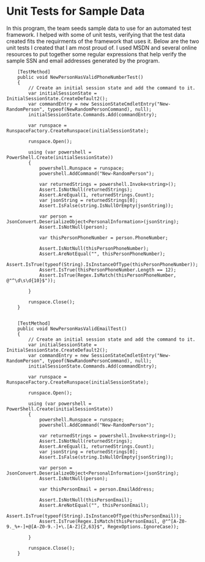 # Unit Tests for Sample Data
In this program, the team seeds sample data to use for an automated test framework. I helped with some of unit tests, verifying that the test data created fits the requirments of the framework that uses it. Below are the two unit tests I created that I am most proud of. I used MSDN and several online resources to put together some regular expressions that help verify the sample SSN and email addresses generated by the program.


        [TestMethod]
        public void NewPersonHasValidPhoneNumberTest()
        {
            // Create an initial session state and add the command to it. 
            var initialSessionState = InitialSessionState.CreateDefault2();
            var commandEntry = new SessionStateCmdletEntry("New-RandomPerson", typeof(NewRandomPersonCommand), null);
            initialSessionState.Commands.Add(commandEntry);

            var runspace = RunspaceFactory.CreateRunspace(initialSessionState);

            runspace.Open();

            using (var powershell = PowerShell.Create(initialSessionState))
            {
                powershell.Runspace = runspace;
                powershell.AddCommand("New-RandomPerson");

                var returnedStrings = powershell.Invoke<string>();
                Assert.IsNotNull(returnedStrings);
                Assert.AreEqual(1, returnedStrings.Count);
                var jsonString = returnedStrings[0];
                Assert.IsFalse(string.IsNullOrEmpty(jsonString));

                var person = JsonConvert.DeserializeObject<PersonalInformation>(jsonString);
                Assert.IsNotNull(person);

                var thisPersonPhoneNumber = person.PhoneNumber;

                Assert.IsNotNull(thisPersonPhoneNumber);
                Assert.AreNotEqual("", thisPersonPhoneNumber);
                Assert.IsTrue(typeof(String).IsInstanceOfType(thisPersonPhoneNumber));
                Assert.IsTrue(thisPersonPhoneNumber.Length == 12);
                Assert.IsTrue(Regex.IsMatch(thisPersonPhoneNumber, @"^\d\s\d{10}$"));

            }

            runspace.Close();
        }


        [TestMethod]
        public void NewPersonHasValidEmailTest()
        {
            // Create an initial session state and add the command to it. 
            var initialSessionState = InitialSessionState.CreateDefault2();
            var commandEntry = new SessionStateCmdletEntry("New-RandomPerson", typeof(NewRandomPersonCommand), null);
            initialSessionState.Commands.Add(commandEntry);

            var runspace = RunspaceFactory.CreateRunspace(initialSessionState);

            runspace.Open();

            using (var powershell = PowerShell.Create(initialSessionState))
            {
                powershell.Runspace = runspace;
                powershell.AddCommand("New-RandomPerson");

                var returnedStrings = powershell.Invoke<string>();
                Assert.IsNotNull(returnedStrings);
                Assert.AreEqual(1, returnedStrings.Count);
                var jsonString = returnedStrings[0];
                Assert.IsFalse(string.IsNullOrEmpty(jsonString));

                var person = JsonConvert.DeserializeObject<PersonalInformation>(jsonString);
                Assert.IsNotNull(person);

                var thisPersonEmail = person.EmailAddress;

                Assert.IsNotNull(thisPersonEmail);
                Assert.AreNotEqual("", thisPersonEmail);
                Assert.IsTrue(typeof(String).IsInstanceOfType(thisPersonEmail));
                Assert.IsTrue(Regex.IsMatch(thisPersonEmail, @"^[A-Z0-9._%+-]+@[A-Z0-9.-]+\.[A-Z]{2,63}$", RegexOptions.IgnoreCase));

            }

            runspace.Close();
        }
